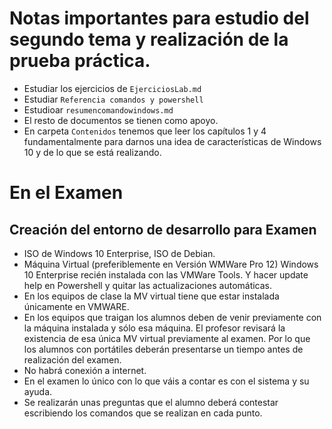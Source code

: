# Notas importantes para estudio del segundo tema y realización de la prueba práctica.

* Estudiar los ejercicios de `EjerciciosLab.md`
* Estudiar `Referencia comandos y powershell`
* Estudioar `resumencomandowindows.md`
* El resto de documentos se tienen como apoyo.
* En carpeta `Contenidos` tenemos que leer los capítulos 1 y 4 fundamentalmente para darnos una idea de características de Windows 10 y de lo que se está realizando.

# En el Examen

## Creación del entorno de desarrollo para Examen

* ISO de Windows 10 Enterprise, ISO de Debian.
* Máquina Virtual (preferiblemente en Versión WMWare Pro 12) Windows 10 Enterprise recién instalada con las VMWare Tools. Y hacer update help en Powershell y quitar las actualizaciones automáticas.
* En los equipos de clase la MV virtual tiene que estar instalada únicamente en VMWARE. 
* En los equipos que traigan los alumnos deben de venir previamente con la máquina instalada y sólo esa máquina. El profesor revisará la existencia de esa única MV virtual previamente al examen. Por lo que los alumnos con portátiles deberán presentarse un tiempo antes de realización del examen. 
* No habrá conexión a internet.
* En el examen lo único con lo que váis a contar es con el sistema y su ayuda.
* Se realizarán unas preguntas que el alumno deberá contestar escribiendo los comandos que se realizan en cada punto. 


